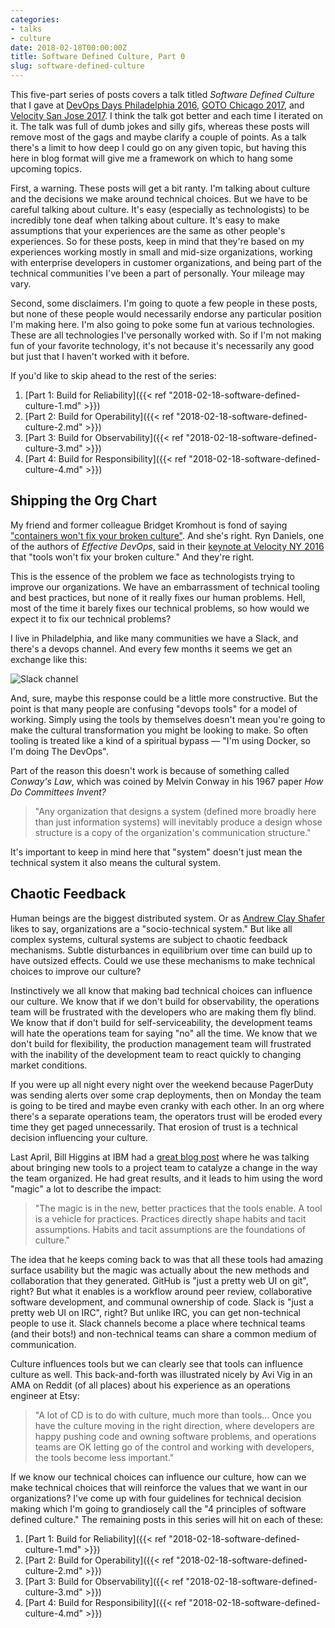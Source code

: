 ```yaml
---
categories:
- talks
- culture
date: 2018-02-18T00:00:00Z
title: Software Defined Culture, Part 0
slug: software-defined-culture
---
```


This five-part series of posts covers a talk titled _Software Defined Culture_ that I gave at [DevOps Days Philadelphia 2016](https://www.devopsdays.org/events/2016-philadelphia/program/tim-gross/), [GOTO Chicago 2017](https://gotochgo.com/2017/sessions/43), and [Velocity San Jose 2017](https://vimeo.com/228067673). I think the talk got better and each time I iterated on it. The talk was full of dumb jokes and silly gifs, whereas these posts will remove most of the gags and maybe clarify a couple of points. As a talk there's a limit to how deep I could go on any given topic, but having this here in blog format will give me a framework on which to hang some upcoming topics.

First, a warning. These posts will get a bit ranty. I'm talking about culture and the decisions we make around technical choices. But we have to be careful talking about culture. It's easy (especially as technologists) to be incredibly tone deaf when talking about culture. It's easy to make assumptions that your experiences are the same as other people's experiences. So for these posts, keep in mind that they're based on my experiences working mostly in small and mid-size organizations, working with enterprise developers in customer organizations, and being part of the technical communities I've been a part of personally. Your mileage may vary.

Second, some disclaimers. I'm going to quote a few people in these posts, but none of these people would necessarily endorse any particular position I'm making here. I'm also going to poke some fun at various technologies. These are all technologies I've personally worked with. So if I'm not making fun of your favorite technology, it's not because it's necessarily any good but just that I haven't worked with it before.

If you'd like to skip ahead to the rest of the series:

1. [Part 1: Build for Reliability]({{< ref "2018-02-18-software-defined-culture-1.md" >}})
2. [Part 2: Build for Operability]({{< ref "2018-02-18-software-defined-culture-2.md" >}})
3. [Part 3: Build for Observability]({{< ref "2018-02-18-software-defined-culture-3.md" >}})
4. [Part 4: Build for Responsibility]({{< ref "2018-02-18-software-defined-culture-4.md" >}})


## Shipping the Org Chart

My friend and former colleague Bridget Kromhout is fond of saying ["containers won't fix your broken culture"](https://queue.acm.org/detail.cfm?id=3185224). And she's right. Ryn Daniels, one of the authors of _Effective DevOps_, said in their [keynote at Velocity NY 2016](https://www.oreilly.com/ideas/building-bridges-with-devops-velocity-ny-2016) that "tools won't fix your broken culture." And they're right.

This is the essence of the problem we face as technologists trying to improve our organizations. We have an embarrassment of technical tooling and best practices, but none of it really fixes our human problems. Hell, most of the time it barely fixes our technical problems, so how would we expect it to fix our technical problems?

I live in Philadelphia, and like many communities we have a Slack, and there's a devops channel. And every few months it seems we get an exchange like this:

![Slack channel](/images/20180218/slack-devops.png)

And, sure, maybe this response could be a little more constructive. But the point is that many people are confusing "devops tools" for a model of working. Simply using the tools by themselves doesn't mean you're going to make the cultural transformation you might be looking to make. So often tooling is treated like a kind of a spiritual bypass &mdash; "I'm using Docker, so I'm doing The DevOps".

Part of the reason this doesn't work is because of something called _Conway's Law_, which was coined by Melvin Conway in his 1967 paper _How Do Committees Invent?_

> "Any organization that designs a system (defined more broadly here than just information systems) will inevitably produce a design whose structure is a copy of the organization's communication structure."

It's important to keep in mind here that "system" doesn't just mean the technical system it also means the cultural system.

## Chaotic Feedback

Human beings are the biggest distributed system. Or as [Andrew Clay Shafer](https://twitter.com/littleidea) likes to say, organizations are a "socio-technical system." But like all complex systems, cultural systems are subject to chaotic feedback mechanisms. Subtle disturbances in equilibrium over time can build up to have outsized effects. Could we use these mechanisms to make technical choices to improve our culture?

Instinctively we all know that making bad technical choices can influence our culture. We know that if we don't build for observability, the operations team will be frustrated with the developers who are making them fly blind. We know that if don't build for self-serviceability, the development teams will hate the operations team for saying "no" all the time. We know that we don't build for flexibility, the production management team will frustrated with the inability of the development team to react quickly to changing market conditions.

If you were up all night every night over the weekend because PagerDuty was sending alerts over some crap deployments, then on Monday the team is going to be tired and maybe even cranky with each other. In an org where there's a separate operations team, the operators trust will be eroded every time they get paged unnecessarily. That erosion of trust is a technical decision influencing your culture.

Last April, Bill Higgins at IBM had a [great blog post](https://medium.com/@BillHiggins/tools-as-a-catalyst-for-culture-change-f012b2c0b527) where he was talking about bringing new tools to a project team to catalyze a change in the way the team organized. He had great results, and it leads to him using the word "magic" a lot to describe the impact:

> "The magic is in the new, better practices that the tools enable. A tool is a vehicle for practices. Practices directly shape habits and tacit assumptions. Habits and tacit assumptions are the foundations of culture."

The idea that he keeps coming back to was that all these tools had amazing surface usability but the magic was actually about the new methods and collaboration that they generated. GitHub is "just a pretty web UI on git", right? But what it enables is a workflow around peer review, collaborative software development, and communal ownership of code. Slack is "just a pretty web UI on IRC", right? But unlike IRC, you can get non-technical people to use it. Slack channels become a place where technical teams (and their bots!) and non-technical teams can share a common medium of communication.

Culture influences tools but we can clearly see that tools can influence culture as well. This back-and-forth was illustrated nicely by Avi Vig in an AMA on Reddit (of all places) about his experience as an operations engineer at Etsy:

> "A lot of CD is to do with culture, much more than tools... Once you have the culture moving in the right direction, where developers are happy pushing code and owning software problems, and operations teams are OK letting go of the control and working with developers, the tools become less important."

If we know our technical choices can influence our culture, how can we make technical choices that will reinforce the values that we want in our organizations? I've come up with four guidelines for technical decision making which I'm going to grandiosely call the "4 principles of software defined culture." The remaining posts in this series will hit on each of these:

1. [Part 1: Build for Reliability]({{< ref "2018-02-18-software-defined-culture-1.md" >}})
2. [Part 2: Build for Operability]({{< ref "2018-02-18-software-defined-culture-2.md" >}})
3. [Part 3: Build for Observability]({{< ref "2018-02-18-software-defined-culture-3.md" >}})
4. [Part 4: Build for Responsibility]({{< ref "2018-02-18-software-defined-culture-4.md" >}})
